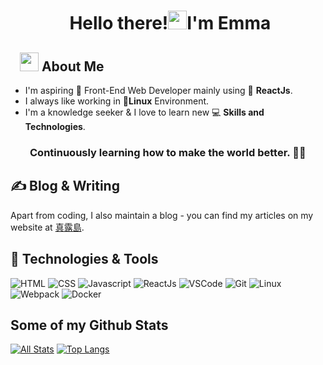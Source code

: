 <!-- [![Header](https://raw.githubusercontent.com/MartinHeinz/MartinHeinz/master/readme_header.png "Header")](https://martinheinz.dev/)-->

# <p align="center">️ **Hello there!<img src="https://raw.githubusercontent.com/KarthikNayak024/KarthikNayak024/master/assets/wave.gif" alt="waving hand" width="30px">I'm Emma** </p>

## &nbsp; &nbsp;<img src="https://media.giphy.com/media/WUlplcMpOCEmTGBtBW/giphy.gif" width="30"> **About Me**

- I'm aspiring 🔭️ Front-End Web Developer mainly using 🌱 **ReactJs**.
- I always like working in 🐧️**Linux** Environment.
- I'm a knowledge seeker & I love to learn new 💻 **Skills and Technologies**.

### &nbsp; &nbsp; &nbsp; &nbsp; **Continuously learning how to make the world better.** 👨‍🎓️️


## &#x270d; Blog & Writing

Apart from coding, I also maintain a blog - you can find my articles on my website at [真露島](https://elftvxq.github.io/).

## 🔧 Technologies & Tools
![HTML](https://img.shields.io/badge/html%20-%23E34F26.svg?&style=for-the-badge&logo=html5&logoColor=white)
![CSS](https://img.shields.io/badge/css%20-%231572B6.svg?&style=for-the-badge&logo=css3&logoColor=white)
![Javascript](https://img.shields.io/badge/-Javascript-ffb400?style=for-the-badge&logo=javascript&logoColor=ffff3f)
![ReactJs](https://img.shields.io/badge/-React-blue?style=for-the-badge&logo=react)
![VSCode](https://img.shields.io/badge/-vscode-00a8e8?style=for-the-badge&logo=visual-studio-code)
![Git](https://img.shields.io/badge/git%20-%23F05033.svg?&style=for-the-badge&logo=git&logoColor=white)
![Linux](https://img.shields.io/badge/-linux-772953?style=for-the-badge&logo=linux)
![Webpack](https://img.shields.io/badge/-Webpack-critical?style=for-the-badge&logo=webpack)
![Docker](https://img.shields.io/badge/-Docker-9cf?style=for-the-badge&logo=docker)


## Some of my Github Stats
[![All Stats](https://github-readme-stats-axpwmfcg3.vercel.app/api?username=elftvxq&show_icons=true&include_all_commits=true&count_private=true&hide=contribs)](https://github.com/elftvxq/github-readme-stats)
[![Top Langs](https://github-readme-stats-axpwmfcg3.vercel.app/api/top-langs/?username=elftvxq&layout=compact)](https://github.com/pedes/github-readme-stats)
<!-- links to social media icons -->

<!-- icons with padding -->

[1.1]: http://i.imgur.com/tXSoThF.png (twitter icon with padding)
[2.1]: http://i.imgur.com/0o48UoR.png (github icon with padding)

<!-- icons without padding -->

[1.2]: http://i.imgur.com/wWzX9uB.png (twitter icon without padding)
[2.2]: http://i.imgur.com/9I6NRUm.png (github icon without padding)
[3.2]: https://raw.githubusercontent.com/MartinHeinz/MartinHeinz/master/linkedin-3-16.png (LinkedIn icon without padding)


<!-- links to your social media accounts -->

[1]: https://twitter.com/emma_shih
[2]: https://www.linkedin.com/in/emma-shih/


<!-- Resources -->
<!-- Icons: https://simpleicons.org/ -->
<!-- GitHub Stats: https://github.com/anuraghazra/github-readme-stats -->
<!-- Emojis: https://emojipedia.org/emoji/ -->
<!-- HTML Emojis: https://www.fileformat.info/index.htm -->
<!-- Shields: https://shields.io/ -->
<!-- Awesome GitHub Profile README: https://github.com/abhisheknaiidu/awesome-github-profile-readme -->
<!--
**elftvxq/elftvxq** is a ✨ _special_ ✨ repository because its `README.md` (this file) appears on your GitHub profile.

Here are some ideas to get you started:

- 🔭 I’m currently working on ...
- 🌱 I’m currently learning ...
- 👯 I’m looking to collaborate on ...
- 🤔 I’m looking for help with ...
- 💬 Ask me about ...
- 📫 How to reach me: ...
- 😄 Pronouns: ...
- ⚡ Fun fact: ...
-->
